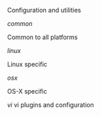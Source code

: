 Configuration and utilities

*common*

Common to all platforms

*linux*

Linux specific

*osx*

OS-X specific

*vi*
vi plugins and configuration

